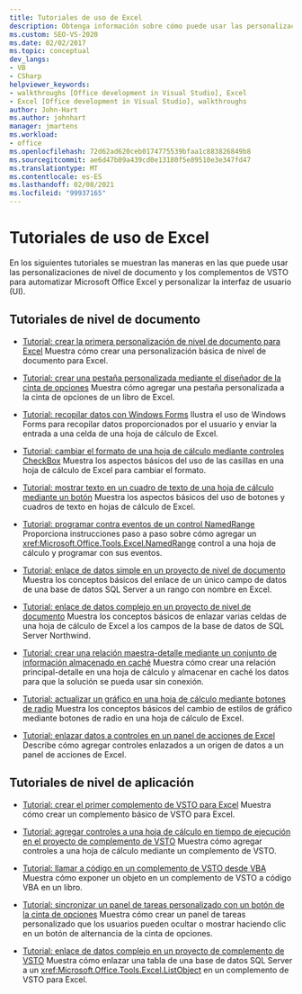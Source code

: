 ```yaml
---
title: Tutoriales de uso de Excel
description: Obtenga información sobre cómo puede usar las personalizaciones de nivel de documento y los complementos de VSTO para automatizar Microsoft Excel. También puede personalizar la interfaz de usuario (UI).
ms.custom: SEO-VS-2020
ms.date: 02/02/2017
ms.topic: conceptual
dev_langs:
- VB
- CSharp
helpviewer_keywords:
- walkthroughs [Office development in Visual Studio], Excel
- Excel [Office development in Visual Studio], walkthroughs
author: John-Hart
ms.author: johnhart
manager: jmartens
ms.workload:
- office
ms.openlocfilehash: 72d62ad620ceb0174775539bfaa1c883826849b8
ms.sourcegitcommit: ae6d47b09a439cd0e13180f5e89510e3e347fd47
ms.translationtype: MT
ms.contentlocale: es-ES
ms.lasthandoff: 02/08/2021
ms.locfileid: "99937165"
---
```

# <a name="walkthroughs-using-excel"></a>Tutoriales de uso de Excel
  En los siguientes tutoriales se muestran las maneras en las que puede usar las personalizaciones de nivel de documento y los complementos de VSTO para automatizar Microsoft Office Excel y personalizar la interfaz de usuario (UI).

## <a name="document-level-walkthroughs"></a>Tutoriales de nivel de documento
- [Tutorial: crear la primera personalización de nivel de documento para Excel](../vsto/walkthrough-creating-your-first-document-level-customization-for-excel.md) Muestra cómo crear una personalización básica de nivel de documento para Excel.

- [Tutorial: crear una pestaña personalizada mediante el diseñador de la cinta de opciones](../vsto/walkthrough-creating-a-custom-tab-by-using-the-ribbon-designer.md) Muestra cómo agregar una pestaña personalizada a la cinta de opciones de un libro de Excel.

- [Tutorial: recopilar datos con Windows Forms](../vsto/walkthrough-collecting-data-using-a-windows-form.md) Ilustra el uso de Windows Forms para recopilar datos proporcionados por el usuario y enviar la entrada a una celda de una hoja de cálculo de Excel.

- [Tutorial: cambiar el formato de una hoja de cálculo mediante controles CheckBox](../vsto/walkthrough-changing-worksheet-formatting-using-checkbox-controls.md) Muestra los aspectos básicos del uso de las casillas en una hoja de cálculo de Excel para cambiar el formato.

- [Tutorial: mostrar texto en un cuadro de texto de una hoja de cálculo mediante un botón](../vsto/walkthrough-displaying-text-in-a-text-box-in-a-worksheet-using-a-button.md) Muestra los aspectos básicos del uso de botones y cuadros de texto en hojas de cálculo de Excel.

- [Tutorial: programar contra eventos de un control NamedRange](../vsto/walkthrough-programming-against-events-of-a-namedrange-control.md) Proporciona instrucciones paso a paso sobre cómo agregar un <xref:Microsoft.Office.Tools.Excel.NamedRange> control a una hoja de cálculo y programar con sus eventos.

- [Tutorial: enlace de datos simple en un proyecto de nivel de documento](../vsto/walkthrough-simple-data-binding-in-a-document-level-project.md) Muestra los conceptos básicos del enlace de un único campo de datos de una base de datos SQL Server a un rango con nombre en Excel.

- [Tutorial: enlace de datos complejo en un proyecto de nivel de documento](../vsto/walkthrough-complex-data-binding-in-a-document-level-project.md) Muestra los conceptos básicos de enlazar varias celdas de una hoja de cálculo de Excel a los campos de la base de datos de SQL Server Northwind.

- [Tutorial: crear una relación maestra-detalle mediante un conjunto de información almacenado en caché](../vsto/walkthrough-creating-a-master-detail-relation-using-a-cached-dataset.md) Muestra cómo crear una relación principal-detalle en una hoja de cálculo y almacenar en caché los datos para que la solución se pueda usar sin conexión.

- [Tutorial: actualizar un gráfico en una hoja de cálculo mediante botones de radio](../vsto/walkthrough-updating-a-chart-in-a-worksheet-using-radio-buttons.md) Muestra los conceptos básicos del cambio de estilos de gráfico mediante botones de radio en una hoja de cálculo de Excel.

- [Tutorial: enlazar datos a controles en un panel de acciones de Excel](../vsto/walkthrough-binding-data-to-controls-on-an-excel-actions-pane.md) Describe cómo agregar controles enlazados a un origen de datos a un panel de acciones de Excel.

## <a name="application-level-walkthroughs"></a>Tutoriales de nivel de aplicación
- [Tutorial: crear el primer complemento de VSTO para Excel](../vsto/walkthrough-creating-your-first-vsto-add-in-for-excel.md) Muestra cómo crear un complemento básico de VSTO para Excel.

- [Tutorial: agregar controles a una hoja de cálculo en tiempo de ejecución en el proyecto de complemento de VSTO](../vsto/walkthrough-adding-controls-to-a-worksheet-at-run-time-in-vsto-add-in-project.md) Muestra cómo agregar controles a una hoja de cálculo mediante un complemento de VSTO.

- [Tutorial: llamar a código en un complemento de VSTO desde VBA](../vsto/walkthrough-calling-code-in-a-vsto-add-in-from-vba.md) Muestra cómo exponer un objeto en un complemento de VSTO a código VBA en un libro.

- [Tutorial: sincronizar un panel de tareas personalizado con un botón de la cinta de opciones](../vsto/walkthrough-synchronizing-a-custom-task-pane-with-a-ribbon-button.md) Muestra cómo crear un panel de tareas personalizado que los usuarios pueden ocultar o mostrar haciendo clic en un botón de alternancia de la cinta de opciones.

- [Tutorial: enlace de datos complejo en un proyecto de complemento de VSTO](../vsto/walkthrough-complex-data-binding-in-vsto-add-in-project.md) Muestra cómo enlazar una tabla de una base de datos SQL Server a un <xref:Microsoft.Office.Tools.Excel.ListObject> en un complemento de VSTO para Excel.
